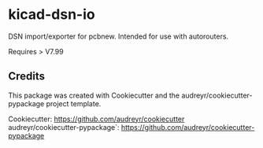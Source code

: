 # kicad-dsn-io

DSN import/exporter for pcbnew. Intended for use with autorouters.

Requires > V7.99



## Credits

This package was created with Cookiecutter and the audreyr/cookiecutter-pypackage project template.

Cookiecutter: https://github.com/audreyr/cookiecutter
audreyr/cookiecutter-pypackage`: https://github.com/audreyr/cookiecutter-pypackage
